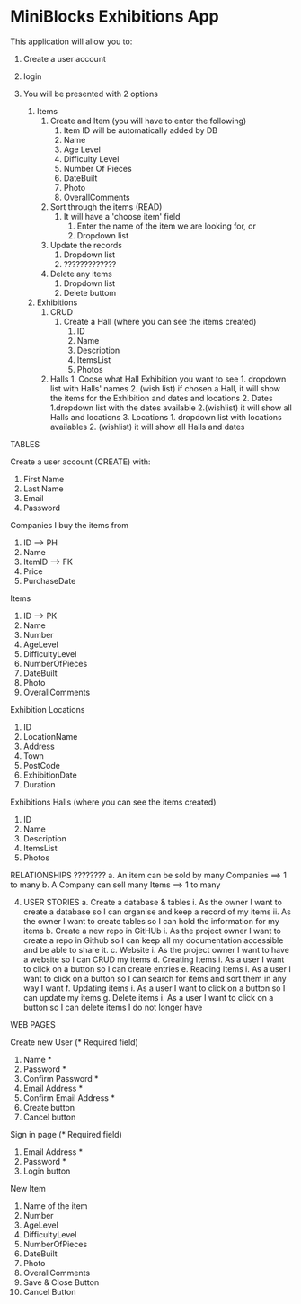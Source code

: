 # MiniBlocks Exhibitions App

This application will allow you to:
  1. Create a user account
  2. login
      
  4. You will be presented with 2 options
        1. Items
             1. Create and Item (you will have to enter the following)
                  1. Item ID will be automatically added by DB
                  2. Name 
                  3. Age Level 
                  4. Difficulty Level 
                  5. Number Of Pieces
                  6. DateBuilt
                  7. Photo
                  8. OverallComments 
             2. Sort through the items (READ)
                  1. It will have a 'choose item' field
                      1. Enter the name of the item we are looking for, or
                      2. Dropdown list 
             3. Update the records
                  1. Dropdown list
                  2. ?????????????
             4. Delete any items
                  1. Dropdown list
                  2. Delete buttom
        2. Exhibitions
            1. CRUD
                1. Create a Hall (where you can see the items created)
                    1. ID 
                    2. Name 
                    3. Description 
                    4. ItemsList 
                    5. Photos
            2. Halls
                    1. Coose what Hall Exhibition you want to see
                        1. dropdown list with Halls' names
                        2. (wish list) if chosen a Hall, it will show the items for the Exhibition and dates and locations
                    2.  Dates
                        1.dropdown list with the dates available
                        2.(wishlist) it will show all Halls and locations
                   3. Locations
                        1. dropdown list with locations availables
                        2. (wishlist) it will show all Halls and dates    
 

TABLES 

Create a user account (CREATE) with:
  1. First Name
  2. Last Name
  3. Email
  4. Password


Companies I buy the items from 
1. ID  --> PH 
2. Name  
3. ItemID   --> FK 
4. Price 
5. PurchaseDate 

Items 
1. ID   --> PK 
2. Name 
3. Number 
4. AgeLevel 
5. DifficultyLevel 
6. NumberOfPieces 
7. DateBuilt 
8. Photo 
9. OverallComments 

Exhibition Locations 
1. ID 
2. LocationName 
3. Address 
4. Town 
5. PostCode 
6. ExhibitionDate 
7. Duration 

Exhibitions Halls (where you can see the items created) 
1. ID 
2. Name 
3. Description 
4. ItemsList 
5. Photos 

RELATIONSHIPS ????????
a.	An item can be sold by many Companies ==> 1 to many
b.	A Company can sell many Items ==> 1 to many

 

4.	USER STORIES
  a.	Create a database & tables
    i.	As the owner I want to create a database so I can organise and keep a record of my items
    ii.	As the owner I want to create tables so I can hold the information for my items
  b.	Create a new repo in GitHUb
    i.	As the project owner I want to create a repo in Github so I can keep all my documentation accessible and be able to share it.
  c.	Website 
    i.	As the project owner I want to have a website so I can CRUD my items
  d.	Creating Items
    i.	As a user I want to click on a button so I can create entries
  e.	Reading Items
    i.	As a user I want to click on a button so I can search for items and sort them in any way I want
  f.	Updating items
    i.	As a user I want to click on a button so I can update my items
  g.	Delete items
    i.	As a user I want to click on a button so I can delete items I do not longer have
 

 

 


WEB PAGES 

Create new User (* Required field) 
1. Name * 
2. Password * 
3. Confirm Password * 
4. Email Address * 
5. Confirm Email Address * 
6. Create button 
7. Cancel button 

Sign in page (* Required field)
1. Email Address * 
2. Password * 
3. Login button 

New Item 
1. Name of the item  
2. Number 
3. AgeLevel 
4. DifficultyLevel 
5. NumberOfPieces 
6. DateBuilt 
7. Photo 
8. OverallComments 
9. Save & Close Button 
10. Cancel Button 
